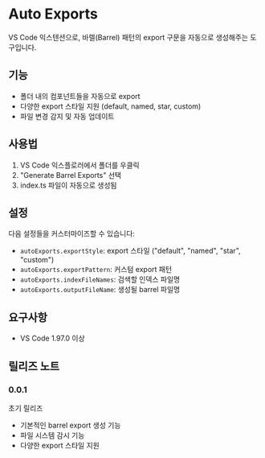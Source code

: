# Auto Exports

VS Code 익스텐션으로, 바렐(Barrel) 패턴의 export 구문을 자동으로 생성해주는 도구입니다.

## 기능

- 폴더 내의 컴포넌트들을 자동으로 export
- 다양한 export 스타일 지원 (default, named, star, custom)
- 파일 변경 감지 및 자동 업데이트

## 사용법

1. VS Code 익스플로러에서 폴더를 우클릭
2. "Generate Barrel Exports" 선택
3. index.ts 파일이 자동으로 생성됨

## 설정

다음 설정들을 커스터마이즈할 수 있습니다:

- `autoExports.exportStyle`: export 스타일 ("default", "named", "star", "custom")
- `autoExports.exportPattern`: 커스텀 export 패턴
- `autoExports.indexFileNames`: 검색할 인덱스 파일명
- `autoExports.outputFileName`: 생성될 barrel 파일명

## 요구사항

- VS Code 1.97.0 이상

## 릴리즈 노트

### 0.0.1

초기 릴리즈

- 기본적인 barrel export 생성 기능
- 파일 시스템 감시 기능
- 다양한 export 스타일 지원
